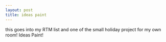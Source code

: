 ```yaml
---
layout: post
title: ideas paint
---
```


this goes into my RTM list and one of the small holiday project for my own room! Ideas Paint!
